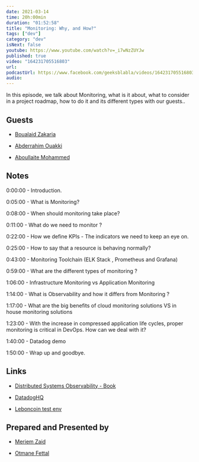 ```yaml
---
date: 2021-03-14
time: 20h:00min
duration: "01:52:58"
title: "Monitoring: Why, and How?"
tags: ["dev"]
category: "dev"
isNext: false
youtube: https://www.youtube.com/watch?v=_i7wNzZUYJw
published: true
video: "164231705516803"
url:
podcastUrl: https://www.facebook.com/geeksblabla/videos/164231705516803/
audio:
---
```


In this episode, we talk about Monitoring, what is it about, what to consider in a project roadmap, how to do it and its different types with our guests..

## Guests

- [Boualaid Zakaria](https://twitter.com/zakariaboualaid)

- [Abderrahim Ouakki](https://twitter.com/OkAbdo)

- [Aboullaite Mohammed](http://aboullaite.me)

## Notes

0:00:00 - Introduction.

0:05:00 - What is Monitoring?

0:08:00 - When should monitoring take place?

0:11:00 - What do we need to monitor ?

0:22:00 - How we define KPIs - The indicators we need to keep an eye on.

0:25:00 - How to say that a resource is behaving normally?

0:43:00 - Monitoring Toolchain (ELK Stack , Prometheus and Grafana)

0:59:00 - What are the different types of monitoring ?

1:06:00 - Infrastructure Monitoring vs Application Monitoring

1:14:00 - What is Observability and how it differs from Monitoring ?

1:17:00 - What are the big benefits of cloud monitoring solutions VS in house monitoring solutions

1:23:00 - With the increase in compressed application life cycles, proper monitoring is critical in DevOps. How can we deal with it?

1:40:00 - Datadog demo

1:50:00 - Wrap up and goodbye.

## Links

- [Distributed Systems Observability - Book](https://www.oreilly.com/library/view/distributed-systems-observability/9781492033431/)

- [DatadogHQ](https://www.datadoghq.com/blog/tag/monitoring-101/)

- [Leboncoin test env](https://www.youtube.com/watch?v=LlHmAuMXgPo)

## Prepared and Presented by

- [Meriem Zaid](https://www.facebook.com/MeriemZaid)

- [Otmane Fettal](https://twitter.com/ofettal)
